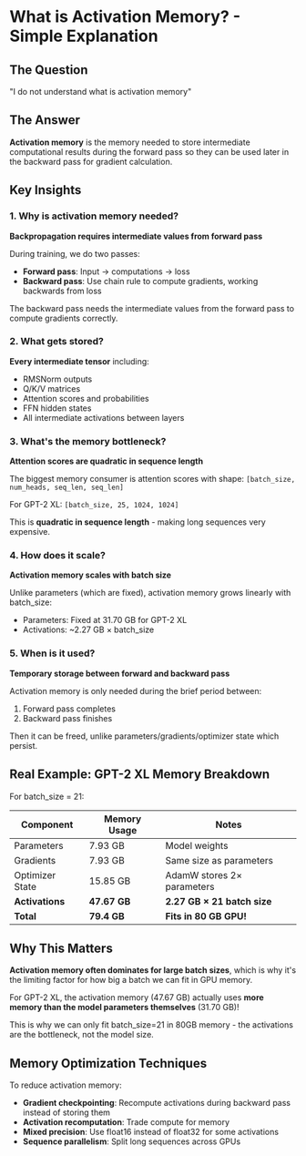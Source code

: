 # What is Activation Memory? - Simple Explanation

## The Question
"I do not understand what is activation memory"

## The Answer

**Activation memory** is the memory needed to store intermediate computational results during the forward pass so they can be used later in the backward pass for gradient calculation.

## Key Insights

### 1. Why is activation memory needed?
**Backpropagation requires intermediate values from forward pass**

During training, we do two passes:
- **Forward pass**: Input → computations → loss
- **Backward pass**: Use chain rule to compute gradients, working backwards from loss

The backward pass needs the intermediate values from the forward pass to compute gradients correctly.

### 2. What gets stored?
**Every intermediate tensor** including:
- RMSNorm outputs
- Q/K/V matrices  
- Attention scores and probabilities
- FFN hidden states
- All intermediate activations between layers

### 3. What's the memory bottleneck?
**Attention scores are quadratic in sequence length**

The biggest memory consumer is attention scores with shape:
`[batch_size, num_heads, seq_len, seq_len]`

For GPT-2 XL: `[batch_size, 25, 1024, 1024]`

This is **quadratic in sequence length** - making long sequences very expensive.

### 4. How does it scale?
**Activation memory scales with batch size**

Unlike parameters (which are fixed), activation memory grows linearly with batch_size:
- Parameters: Fixed at 31.70 GB for GPT-2 XL
- Activations: ~2.27 GB × batch_size

### 5. When is it used?
**Temporary storage between forward and backward pass**

Activation memory is only needed during the brief period between:
1. Forward pass completes
2. Backward pass finishes

Then it can be freed, unlike parameters/gradients/optimizer state which persist.

## Real Example: GPT-2 XL Memory Breakdown

For batch_size = 21:

| Component | Memory Usage | Notes |
|-----------|-------------|--------|
| Parameters | 7.93 GB | Model weights |
| Gradients | 7.93 GB | Same size as parameters |
| Optimizer State | 15.85 GB | AdamW stores 2× parameters |
| **Activations** | **47.67 GB** | **2.27 GB × 21 batch size** |
| **Total** | **79.4 GB** | **Fits in 80 GB GPU!** |

## Why This Matters

**Activation memory often dominates for large batch sizes**, which is why it's the limiting factor for how big a batch we can fit in GPU memory.

For GPT-2 XL, the activation memory (47.67 GB) actually uses **more memory than the model parameters themselves** (31.70 GB)!

This is why we can only fit batch_size=21 in 80GB memory - the activations are the bottleneck, not the model size.

## Memory Optimization Techniques

To reduce activation memory:
- **Gradient checkpointing**: Recompute activations during backward pass instead of storing them
- **Activation recomputation**: Trade compute for memory
- **Mixed precision**: Use float16 instead of float32 for some activations
- **Sequence parallelism**: Split long sequences across GPUs